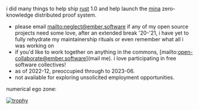 i did many things to help ship [rust](https://github.com/rust-lang/rust/) 1.0 and help launch the [mina](https://github.com/minaprotocol/mina) zero-knowledge distributed proof system.

- please email <mailto:neglect@ember.software> if any of my open source projects need some love, after an extended break '20-'21, i have yet to fully rehydrate my maintainership rituals or even remember what all i was working on
- if you'd like to work together on anything in the commons, [mailto:open-collaborate@ember.software](mail me). i love participating in free software collectives!
- as of 2022-12, preoccupied through to 2023-06.
- not available for exploring unsolicited employment opportunities.

numerical ego zone:

[![trophy](https://github-profile-trophy.vercel.app/?username=emberian)](https://github.com/ryo-ma/github-profile-trophy)
